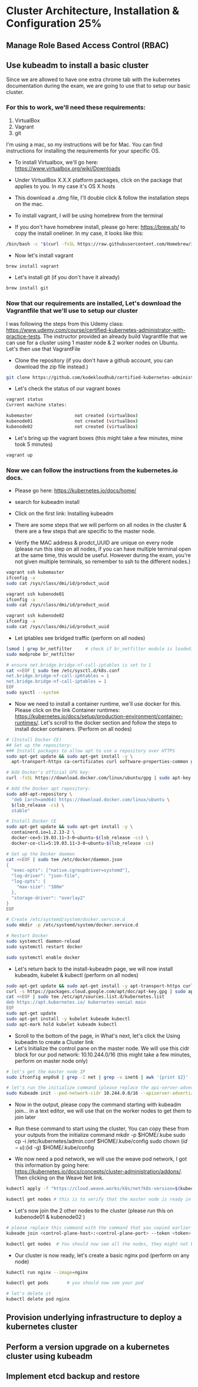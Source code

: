 # Cluster Architecture, Installation & Configuration 25%

## Manage Role Based Access Control (RBAC)

## Use kubeadm to install a basic cluster

Since we are allowed to have one extra chrome tab with the kubernetes documentation during the exam, we are going to use that to setup our basic cluster. 

### For this to work, we'll need these requirements:
1. VirtualBox
2. Vagrant
3. git

I'm using a mac, so my instructions will be for Mac. You can find instructions for installing the requirements for your specific OS.
- To install Virtualbox, we'll go here: https://www.virtualbox.org/wiki/Downloads
- Under VirtualBox X.X.X platform packages, click on the package that applies to you. In my case it's OS X hosts
- This download a .dmg file, I'll double click & follow the installation steps on the mac.

- To install vagrant, I will be using homebrew from the terminal
- If you don't have homebrew install, please go here: https://brew.sh/ to copy the install oneliner. In my case, it looks like this:
```bash
/bin/bash -c "$(curl -fsSL https://raw.githubusercontent.com/Homebrew/install/HEAD/install.sh)"
```
- Now let's install vagrant
```bash
brew install vagrant
```

- Let's install git (if you don't have it already)
```bash
brew install git
```

### Now that our requirements are installed, Let's download the Vagrantfile that we'll use to setup our cluster
I was following the steps from this Udemy class: https://www.udemy.com/course/certified-kubernetes-administrator-with-practice-tests. 
The instructor provided an already build Vagrantfile that we can use for a cluster using 1 master node & 2 worker nodes on Ubuntu. 
Let's then use that VagrantFile
- Clone the repository (if you don't have a github account, you can download the zip file instead.)
```bash
git clone https://github.com/kodekloudhub/certified-kubernetes-administrator-course.git
```

- Let's check the status of our vagrant boxes
```bash
vagrant status
Current machine states:

kubemaster                not created (virtualbox)
kubenode01                not created (virtualbox)
kubenode02                not created (virtualbox)
```

- Let's bring up the vagrant boxes (this might take a few minutes, mine took 5 minutes)
```bash
vagrant up
```

### Now we can follow the instructions from the kubernetes.io docs.

- Please go here: https://kubernetes.io/docs/home/
- search for kubeadm install
- Click on the first link: Installing kubeadm
- There are some steps that we will perform on all nodes in the cluster & there are a few steps that are specific to the master node. 

- Verify the MAC address & prodct_UUID are unique on every node (please run this step on all nodes, if you can have multiple terminal open at the same time, this would be useful. However during the exam, you're not given multiple terminals, so remember to ssh to the different nodes.)
```bash
vagrant ssh kubemaster
ifconfig -a
sudo cat /sys/class/dmi/id/product_uuid
```

```bash 
vagrant ssh kubenode01
ifconfig -a
sudo cat /sys/class/dmi/id/product_uuid
```

```bash 
vagrant ssh kubenode02
ifconfig -a
sudo cat /sys/class/dmi/id/product_uuid
```

- Let iptables see bridged traffic (perform on all nodes)
```bash
lsmod | grep br_netfilter     # check if br_netfilter module is loaded, if nothing is outputed, then it's not loaded
sudo modprobe br_netfilter

# ensure net.bridge.bridge-nf-call-iptables is set to 1
cat <<EOF | sudo tee /etc/sysctl.d/k8s.conf
net.bridge.bridge-nf-call-ip6tables = 1
net.bridge.bridge-nf-call-iptables = 1
EOF
sudo sysctl --system
```


- Now we need to install a container runtime, we'll use docker for this. Please click on the link Container runtimes: https://kubernetes.io/docs/setup/production-environment/container-runtimes/. Let's scroll to the docker section and follow the steps to install docker containers. (Perform on all nodes)

```bash
# (Install Docker CE)
## Set up the repository:
### Install packages to allow apt to use a repository over HTTPS
sudo apt-get update && sudo apt-get install -y \
  apt-transport-https ca-certificates curl software-properties-common gnupg2

# Add Docker's official GPG key:
curl -fsSL https://download.docker.com/linux/ubuntu/gpg | sudo apt-key --keyring /etc/apt/trusted.gpg.d/docker.gpg add -

# Add the Docker apt repository:
sudo add-apt-repository \
  "deb [arch=amd64] https://download.docker.com/linux/ubuntu \
  $(lsb_release -cs) \
  stable"

# Install Docker CE
sudo apt-get update && sudo apt-get install -y \
  containerd.io=1.2.13-2 \
  docker-ce=5:19.03.11~3-0~ubuntu-$(lsb_release -cs) \
  docker-ce-cli=5:19.03.11~3-0~ubuntu-$(lsb_release -cs)

# Set up the Docker daemon
cat <<EOF | sudo tee /etc/docker/daemon.json
{
  "exec-opts": ["native.cgroupdriver=systemd"],
  "log-driver": "json-file",
  "log-opts": {
    "max-size": "100m"
  },
  "storage-driver": "overlay2"
}
EOF

# Create /etc/systemd/system/docker.service.d
sudo mkdir -p /etc/systemd/system/docker.service.d

# Restart Docker
sudo systemctl daemon-reload
sudo systemctl restart docker

sudo systemctl enable docker
```

- Let's return back to the install-kubeadm page, we will now install kubeadm, kubelet & kubectl (perform on all nodes)
```bash
sudo apt-get update && sudo apt-get install -y apt-transport-https curl
curl -s https://packages.cloud.google.com/apt/doc/apt-key.gpg | sudo apt-key add -
cat <<EOF | sudo tee /etc/apt/sources.list.d/kubernetes.list
deb https://apt.kubernetes.io/ kubernetes-xenial main
EOF
sudo apt-get update
sudo apt-get install -y kubelet kubeadm kubectl
sudo apt-mark hold kubelet kubeadm kubectl
```

- Scroll to the bottom of the page, in What's next, let's click the Using kubeadm to create a Cluster link
- Let's Initialize the control pane on the master node. We will use this cidr block for our pod network: 10.10.244.0/16 (this might take a few minutes, perform on master node only)

```bash
# let's get the master node IP
sudo ifconfig enp0s8 | grep -I net | grep -v inet6 | awk '{print $2}'

# let's run the initialize command (please replace the api-server-advertize-address with the ip you got from above)
sudo Kubeadm init --pod-network-cidr 10.244.0.0/16 --apiserver-advertize-address=192.168.56.2
```

- Now in the output, please copy the command starting with kubeadm join... in a text editor, we will use that on the worker nodes to get them to join later

- Run these command to start using the cluster, You can copy these from your outputs from the initialize command
mkdir -p $HOME/.kube
sudo cp -i /etc/kubernetes/admin.conf $HOME/.kube/config
sudo chown $(id -u):$(id -g) $HOME/.kube/config

- We now need a pod network, we will use the weave pod network, I got this information by going here: https://kubernetes.io/docs/concepts/cluster-administration/addons/. Then clicking on the Weave Net link. 
```bash
kubectl apply -f "https://cloud.weave.works/k8s/net?k8s-version=$(kubectl version | base64 | tr -d '\n')"

kubectl get nodes # this is to verify that the master node is ready in the cluster. You will not see the other nodes until you've joined them
```

- Let's now join the 2 other nodes to the cluster (please run this on kubenode01 & kubenode02 )
```bash
# please replace this command with the command that you copied earlier in your text editor. 
kubeadm join <control-plane-host>:<control-plane-port> --token <token> --discovery-token-ca-cert-hash sha256:<hash>

kubectl get nodes  # You should now see all the nodes, they might not be ready, but if you run this command a bunch of times, they'll be ready (mine took about 5 minutes for them to be ready)
```

- Our cluster is now ready, let's create a basic nginx pod (perform on any node)
```bash
kubectl run nginx --image=nginx

kubectl get pods       # you should now see your pod

# let's delete it
kubectl delete pod nginx
```

## Provision underlying infrastructure to deploy a kubernetes cluster

## Perform a version upgrade on a kubernetes cluster using kubeadm

## Implement etcd backup and restore
